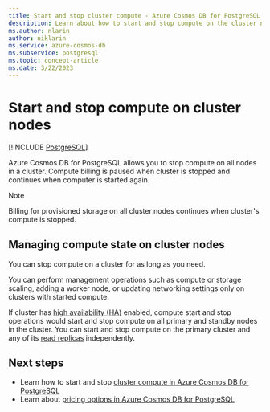 ```yaml
---
title: Start and stop cluster compute - Azure Cosmos DB for PostgreSQL
description: Learn about how to start and stop compute on the cluster nodes
ms.author: nlarin
author: niklarin
ms.service: azure-cosmos-db
ms.subservice: postgresql
ms.topic: concept-article
ms.date: 3/22/2023
---
```

# Start and stop compute on cluster nodes

[!INCLUDE [PostgreSQL](../includes/appliesto-postgresql.md)]

Azure Cosmos DB for PostgreSQL allows you to stop compute on all nodes in a cluster. Compute billing is paused when cluster is stopped and continues when computer is started again.

> [!NOTE]
> Billing for provisioned storage on all cluster nodes continues when cluster's compute is stopped.

## Managing compute state on cluster nodes

You can stop compute on a cluster for as long as you need.

You can perform management operations such as compute or storage scaling, adding a worker node, or updating networking settings only on clusters with started compute. 

If cluster has [high availability (HA)](./concepts-high-availability.md) enabled, compute start and stop operations would start and stop compute on all primary and standby nodes in the cluster. You can start and stop compute on the primary cluster and any of its [read replicas](./concepts-read-replicas.md) independently.

## Next steps

- Learn how to start and stop [cluster compute in Azure Cosmos DB for PostgreSQL](./how-to-start-stop-cluster.md)
- Learn about [pricing options in Azure Cosmos DB for PostgreSQL](./resources-pricing.md) 

